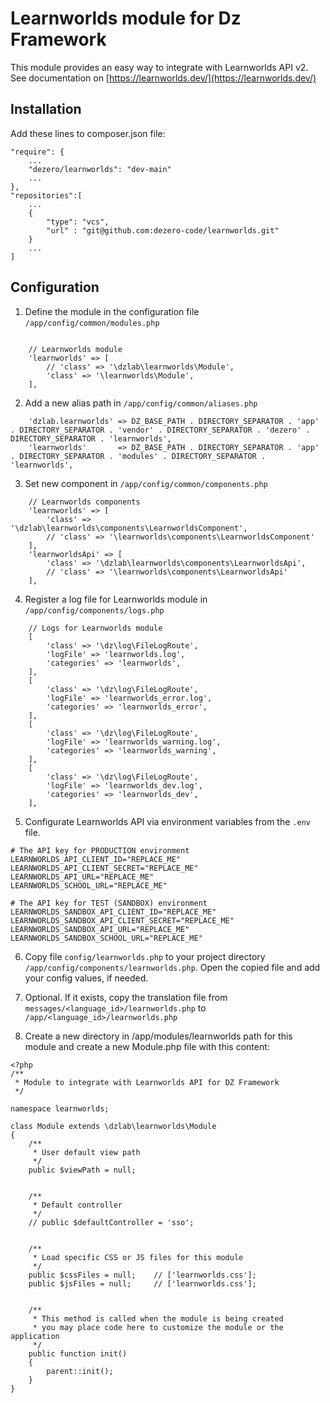 # Learnworlds module for Dz Framework

This module provides an easy way to integrate with Learnworlds API v2. See documentation on [https://learnworlds.dev/](https://learnworlds.dev/)

## Installation

Add these lines to composer.json file:

```shell
"require": {
    ...
    "dezero/learnworlds": "dev-main"
    ...
},
"repositories":[
    ...
    {
        "type": "vcs",
        "url" : "git@github.com:dezero-code/learnworlds.git"
    }
    ...
]
```

## Configuration

1) Define the module in the configuration file `/app/config/common/modules.php`
```shell

    // Learnworlds module
    'learnworlds' => [
        // 'class' => '\dzlab\learnworlds\Module',
        'class' => '\learnworlds\Module',
    ],
```

2) Add a new alias path in `/app/config/common/aliases.php`
```shell
    'dzlab.learnworlds' => DZ_BASE_PATH . DIRECTORY_SEPARATOR . 'app' . DIRECTORY_SEPARATOR . 'vendor' . DIRECTORY_SEPARATOR . 'dezero' . DIRECTORY_SEPARATOR . 'learnworlds',
    'learnworlds'       => DZ_BASE_PATH . DIRECTORY_SEPARATOR . 'app' . DIRECTORY_SEPARATOR . 'modules' . DIRECTORY_SEPARATOR . 'learnworlds',
```

3) Set new component in `/app/config/common/components.php`
```shell
    // Learnworlds components
    'learnworlds' => [
        'class' => '\dzlab\learnworlds\components\LearnworldsComponent',
        // 'class' => '\learnworlds\components\LearnworldsComponent'
    ],
    'learnworldsApi' => [
        'class' => '\dzlab\learnworlds\components\LearnworldsApi',
        // 'class' => '\learnworlds\components\LearnworldsApi'
    ],
```

4) Register a log file for Learnworlds module in `/app/config/components/logs.php`
```shell
    // Logs for Learnworlds module
    [
        'class' => '\dz\log\FileLogRoute',
        'logFile' => 'learnworlds.log',
        'categories' => 'learnworlds',
    ],
    [
        'class' => '\dz\log\FileLogRoute',
        'logFile' => 'learnworlds_error.log',
        'categories' => 'learnworlds_error',
    ],
    [
        'class' => '\dz\log\FileLogRoute',
        'logFile' => 'learnworlds_warning.log',
        'categories' => 'learnworlds_warning',
    ],
    [
        'class' => '\dz\log\FileLogRoute',
        'logFile' => 'learnworlds_dev.log',
        'categories' => 'learnworlds_dev',
    ],
```

5) Configurate Learnworlds API via environment variables from the `.env` file.
```shell
# The API key for PRODUCTION environment
LEARNWORLDS_API_CLIENT_ID="REPLACE_ME"
LEARNWORLDS_API_CLIENT_SECRET="REPLACE_ME"
LEARNWORLDS_API_URL="REPLACE_ME"
LEARNWORLDS_SCHOOL_URL="REPLACE_ME"

# The API key for TEST (SANDBOX) environment
LEARNWORLDS_SANDBOX_API_CLIENT_ID="REPLACE_ME"
LEARNWORLDS_SANDBOX_API_CLIENT_SECRET="REPLACE_ME"
LEARNWORLDS_SANDBOX_API_URL="REPLACE_ME"
LEARNWORLDS_SANDBOX_SCHOOL_URL="REPLACE_ME"
```

6) Copy file `config/learnworlds.php` to your project directory `/app/config/components/learnworlds.php`. Open the copied file and add your config values, if needed.

7) Optional. If it exists, copy the translation file from `messages/<language_id>/learnworlds.php` to `/app/<language_id>/learnworlds.php`

8) Create a new directory in /app/modules/learnworlds path for this module and create a new Module.php file with this content:
```shell
<?php
/**
 * Module to integrate with Learnworlds API for DZ Framework
 */

namespace learnworlds;

class Module extends \dzlab\learnworlds\Module
{
    /**
     * User default view path
     */
    public $viewPath = null;


    /**
     * Default controller
     */
    // public $defaultController = 'sso';


    /**
     * Load specific CSS or JS files for this module
     */
    public $cssFiles = null;    // ['learnworlds.css'];
    public $jsFiles = null;     // ['learnworlds.css'];


    /**
     * This method is called when the module is being created
     * you may place code here to customize the module or the application
     */
    public function init()
    {
        parent::init();
    }
}
```
